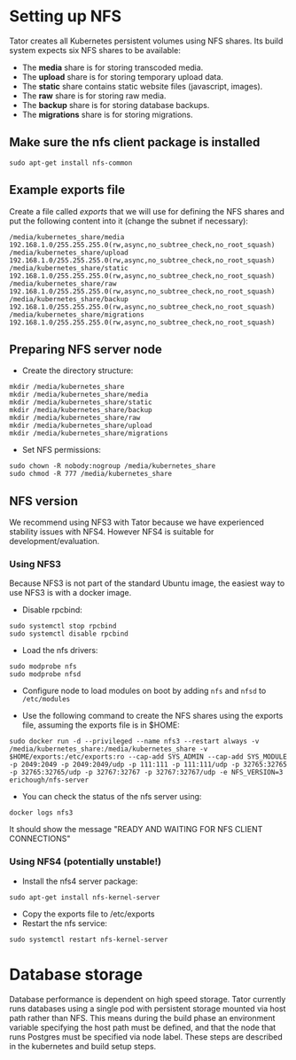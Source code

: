 # Setting up NFS

Tator creates all Kubernetes persistent volumes using NFS shares. Its build system expects six NFS shares to be available:

* The **media** share is for storing transcoded media.
* The **upload** share is for storing temporary upload data.
* The **static** share contains static website files (javascript, images).
* The **raw** share is for storing raw media.
* The **backup** share is for storing database backups.
* The **migrations** share is for storing migrations.

## Make sure the nfs client package is installed

```
sudo apt-get install nfs-common
```

## Example exports file

Create a file called *exports* that we will use for defining the NFS shares and put the following content into it (change the subnet if necessary):

```
/media/kubernetes_share/media 192.168.1.0/255.255.255.0(rw,async,no_subtree_check,no_root_squash)
/media/kubernetes_share/upload 192.168.1.0/255.255.255.0(rw,async,no_subtree_check,no_root_squash)
/media/kubernetes_share/static 192.168.1.0/255.255.255.0(rw,async,no_subtree_check,no_root_squash)
/media/kubernetes_share/raw 192.168.1.0/255.255.255.0(rw,async,no_subtree_check,no_root_squash)
/media/kubernetes_share/backup 192.168.1.0/255.255.255.0(rw,async,no_subtree_check,no_root_squash)
/media/kubernetes_share/migrations 192.168.1.0/255.255.255.0(rw,async,no_subtree_check,no_root_squash)
```

## Preparing NFS server node

* Create the directory structure:

```
mkdir /media/kubernetes_share
mkdir /media/kubernetes_share/media
mkdir /media/kubernetes_share/static
mkdir /media/kubernetes_share/backup
mkdir /media/kubernetes_share/raw
mkdir /media/kubernetes_share/upload
mkdir /media/kubernetes_share/migrations
```

* Set NFS permissions:

```
sudo chown -R nobody:nogroup /media/kubernetes_share
sudo chmod -R 777 /media/kubernetes_share
```

## NFS version

We recommend using NFS3 with Tator because we have experienced stability issues with NFS4. However NFS4 is suitable for development/evaluation.

### Using NFS3

Because NFS3 is not part of the standard Ubuntu image, the easiest way to use NFS3 is with a docker image. 

* Disable rpcbind:

```
sudo systemctl stop rpcbind
sudo systemctl disable rpcbind
```

* Load the nfs drivers:

```
sudo modprobe nfs
sudo modprobe nfsd
```

* Configure node to load modules on boot by adding `nfs` and `nfsd` to `/etc/modules`

* Use the following command to create the NFS shares using the exports file, assuming the exports file is in $HOME:

```
sudo docker run -d --privileged --name nfs3 --restart always -v /media/kubernetes_share:/media/kubernetes_share -v $HOME/exports:/etc/exports:ro --cap-add SYS_ADMIN --cap-add SYS_MODULE -p 2049:2049 -p 2049:2049/udp -p 111:111 -p 111:111/udp -p 32765:32765 -p 32765:32765/udp -p 32767:32767 -p 32767:32767/udp -e NFS_VERSION=3 erichough/nfs-server
```

* You can check the status of the nfs server using:

```
docker logs nfs3
```

It should show the message "READY AND WAITING FOR NFS CLIENT CONNECTIONS"

### Using NFS4 (potentially unstable!)

* Install the nfs4 server package:

```
sudo apt-get install nfs-kernel-server
```

* Copy the exports file to /etc/exports
* Restart the nfs service:

```
sudo systemctl restart nfs-kernel-server
```

# Database storage

Database performance is dependent on high speed storage. Tator currently runs databases using a single pod with persistent storage mounted via host path rather than NFS. This means during the build phase an environment variable specifying the host path must be defined, and that the node that runs Postgres must be specified via node label. These steps are described in the kubernetes and build setup steps.
